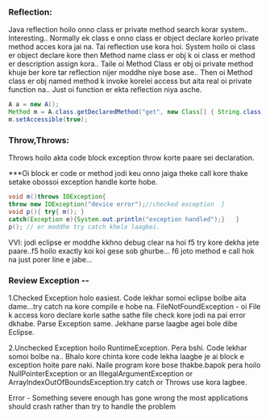 ### Reflection:
Java reflection hoilo onno class er private method search korar system.. Interesting.. Normally ek class e onno class er object declare korleo private method acces kora jai na. Tai reflection use kora hoi. System hoilo oi class er object declare kore then Method name class er obj k oi class er method er description assign kora.. Taile oi Method Class er obj oi private method khuje ber kore tar reflection nijer moddhe niye bose ase.. Then oi Method class er obj named method k invoke korelei access but aita real oi private function na.. Just oi function er ekta reflection niya asche.
```java
A a = new A();
Method m = A.class.getDeclaredMethod("get", new Class[] { String.class, Date.class });
m.setAccessible(true);
```

### Throw,Throws: 
Throws hoilo akta code block exception throw korte paare sei declaration. 

***Oi block er code or method jodi keu onno jaiga theke call kore thake setake obossoi exception handle korte hobe.
  ```java
  void m()throws IOException{  
throw new IOException("device error");//checked exception  }  
  void p(){ try{ m(); }
catch(Exception e){System.out.println("exception handled");}   }
p(); // er moddhe try catch khela laagbei.
```
VVI:
jodi eclipse er moddhe kkhno debug clear na hoi f5 try kore dekha jete paare..f5 hoilo exactly koi koi gese sob ghurbe… f6 joto method e call hok na just porer line e jabe...   

### Review Exception --
1.Checked Exception holo easiest. Code lekhar somoi eclipse bolbe aita dame...try catch na kore compile e hobe na. FileNotFoundException - oi File k access koro declare korle sathe sathe file check kore jodi na pai error dkhabe. Parse Exception same. Jekhane parse laagbe agei bole dibe Eclipse. 

2.Unchecked Exception hoilo RuntimeException. Pera bshi.  Code lekhar somoi bolbe na.. Bhalo kore chinta kore code lekha laagbe je ai block e exception hoite pare naki. Naile program kore bose thakbe.bapok pera hoilo NullPointerException or an IllegalArgumentException or ArrayIndexOutOfBoundsException.try catch or Throws use kora lagbee.

Error - Something severe enough has gone wrong the most applications should crash rather than try to handle the problem

